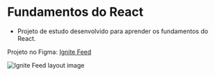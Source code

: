 # Fundamentos do React

* Projeto de estudo desenvolvido para aprender os fundamentos do React.

Projeto no Figma: [Ignite Feed](https://www.figma.com/community/file/1113573231685349036)

![Ignite Feed layout image](https://s3-alpha.figma.com/hub/file/1858214157/fd1fc395-2ff0-4d08-83e6-b5e4d08ddba8-cover.png "Ignite Feed")
